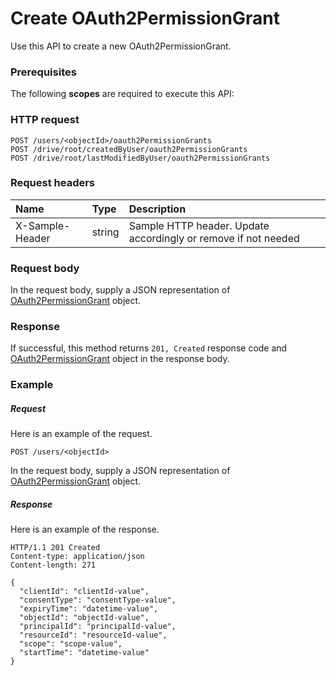 # Create OAuth2PermissionGrant

Use this API to create a new OAuth2PermissionGrant.
### Prerequisites
The following **scopes** are required to execute this API: 
### HTTP request
<!-- { "blockType": "ignored" } -->
```http
POST /users/<objectId>/oauth2PermissionGrants
POST /drive/root/createdByUser/oauth2PermissionGrants
POST /drive/root/lastModifiedByUser/oauth2PermissionGrants

```
### Request headers
| Name       | Type | Description|
|:---------------|:--------|:----------|
| X-Sample-Header  | string  | Sample HTTP header. Update accordingly or remove if not needed|

### Request body
In the request body, supply a JSON representation of [OAuth2PermissionGrant](../resources/oauth2permissiongrant.md) object.


### Response
If successful, this method returns `201, Created` response code and [OAuth2PermissionGrant](../resources/oauth2permissiongrant.md) object in the response body.

### Example
##### Request
Here is an example of the request.
<!-- {
  "blockType": "request",
  "name": "create_oauth2permissiongrant_from_user"
}-->
```http
POST /users/<objectId>
```
In the request body, supply a JSON representation of [OAuth2PermissionGrant](../resources/oauth2permissiongrant.md) object.
##### Response
Here is an example of the response.
<!-- {
  "blockType": "response",
  "truncated": false,
  "@odata.type": "microsoft.graph.oauth2permissiongrant"
} -->
```http
HTTP/1.1 201 Created
Content-type: application/json
Content-length: 271

{
  "clientId": "clientId-value",
  "consentType": "consentType-value",
  "expiryTime": "datetime-value",
  "objectId": "objectId-value",
  "principalId": "principalId-value",
  "resourceId": "resourceId-value",
  "scope": "scope-value",
  "startTime": "datetime-value"
}
```

<!-- uuid: 42926074-1d48-4925-93ad-e56cac59b5b7
2015-10-19 08:55:38 UTC -->
<!-- {
  "type": "#page.annotation",
  "description": "Create OAuth2PermissionGrant",
  "keywords": "",
  "section": "documentation",
  "tocPath": ""
}-->